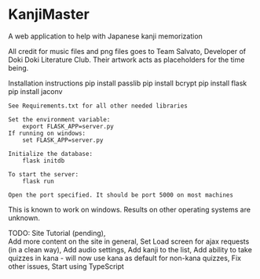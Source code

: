 # KanjiMaster

A web application to help with Japanese kanji memorization

All credit for music files and png files goes to Team Salvato, Developer of
Doki Doki Literature Club. Their artwork acts as placeholders for the time being.

Installation instructions
	pip install passlib
	pip install bcrypt
	pip install flask
	pip install jaconv

	See Requirements.txt for all other needed libraries

	Set the environment variable:
		export FLASK_APP=server.py
	If running on windows:
		set FLASK_APP=server.py

	Initialize the database:
		flask initdb

	To start the server:
		flask run

	Open the port specified. It should be port 5000 on most machines

This is known to work on windows. Results on other operating systems are unknown.

TODO:
	Site Tutorial (pending),    
	Add more content on the site in general, 
	Set Load screen for ajax requests (in a clean way), 
	Add audio settings, 
	Add kanji to the list, 
	Add ability to take quizzes in kana - will now use kana as default for non-kana quizzes, 
	Fix other issues,
	Start using TypeScript

